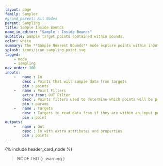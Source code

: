 ```yaml
---
layout: page
family: Sampler
#grand_parent: All Nodes
parent: Sampling
title: Sample Inside Bounds
name_in_editor: "Sample : Inside Bounds"
subtitle: Sample target points contained within bounds.
color: white
summary: The **Sample Nearest Bounds** node explore points within input bounds.
splash: icons/icon_sampling-point.svg
tagged: 
    - node
    - sampling
nav_order: 100
inputs:
    -   name : In
        desc : Points that will sample data from targets
        pin : points
    -   name : Point Filters
        extra_icon: OUT_Filter
        desc : Points filters used to determine which points will be processed. Filtered out points will be treated as failed sampling.
        pin : params
    -   name : Targets
        desc : Targets to read data from if they are within an input point bounds.
        pin : point
outputs:
    -   name : Out
        desc : In with extra attributes and properties
        pin : points
---
```


{% include header_card_node %}

> NODE TBD
{: .warning }